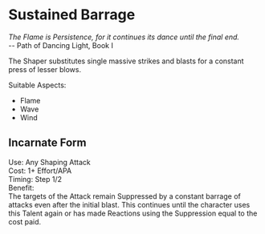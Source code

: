 # Sustained Barrage

*The Flame is Persistence, for it continues its dance until the final end.*  
-- Path of Dancing Light, Book I

The Shaper substitutes single massive strikes and blasts for a constant press of lesser blows. 


Suitable Aspects:  
* Flame
* Wave
* Wind

## Incarnate Form
Use: Any Shaping Attack  
Cost: 1+ Effort/APA  
Timing: Step 1/2  
Benefit:  
The targets of the Attack remain Suppressed by a constant barrage of attacks even after the initial blast. This continues until the character uses this Talent again or has made Reactions using the Suppression equal to the cost paid.
